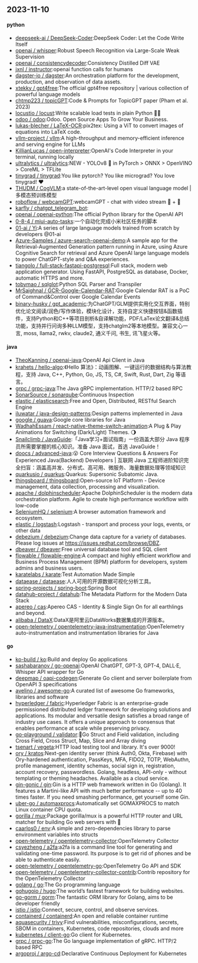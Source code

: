 ## 2023-11-10

#### python
* [deepseek-ai / DeepSeek-Coder](https://github.com/deepseek-ai/DeepSeek-Coder):DeepSeek Coder: Let the Code Write Itself
* [openai / whisper](https://github.com/openai/whisper):Robust Speech Recognition via Large-Scale Weak Supervision
* [openai / consistencydecoder](https://github.com/openai/consistencydecoder):Consistency Distilled Diff VAE
* [jxnl / instructor](https://github.com/jxnl/instructor):openai function calls for humans
* [dagster-io / dagster](https://github.com/dagster-io/dagster):An orchestration platform for the development, production, and observation of data assets.
* [xtekky / gpt4free](https://github.com/xtekky/gpt4free):The official gpt4free repository | various collection of powerful language models
* [chtmp223 / topicGPT](https://github.com/chtmp223/topicGPT):Code & Prompts for TopicGPT paper (Pham et al. 2023)
* [locustio / locust](https://github.com/locustio/locust):Write scalable load tests in plain Python 🚗💨
* [odoo / odoo](https://github.com/odoo/odoo):Odoo. Open Source Apps To Grow Your Business.
* [lukas-blecher / LaTeX-OCR](https://github.com/lukas-blecher/LaTeX-OCR):pix2tex: Using a ViT to convert images of equations into LaTeX code.
* [vllm-project / vllm](https://github.com/vllm-project/vllm):A high-throughput and memory-efficient inference and serving engine for LLMs
* [KillianLucas / open-interpreter](https://github.com/KillianLucas/open-interpreter):OpenAI's Code Interpreter in your terminal, running locally
* [ultralytics / ultralytics](https://github.com/ultralytics/ultralytics):NEW - YOLOv8 🚀 in PyTorch > ONNX > OpenVINO > CoreML > TFLite
* [tinygrad / tinygrad](https://github.com/tinygrad/tinygrad):You like pytorch? You like micrograd? You love tinygrad! ❤️
* [THUDM / CogVLM](https://github.com/THUDM/CogVLM):a state-of-the-art-level open visual language model | 多模态预训练模型
* [roboflow / webcamGPT](https://github.com/roboflow/webcamGPT):webcamGPT - chat with video stream 💬 + 📸
* [karfly / chatgpt_telegram_bot](https://github.com/karfly/chatgpt_telegram_bot):
* [openai / openai-python](https://github.com/openai/openai-python):The official Python library for the OpenAI API
* [0-8-4 / miui-auto-tasks](https://github.com/0-8-4/miui-auto-tasks):一个自动化完成小米社区任务的脚本
* [01-ai / Yi](https://github.com/01-ai/Yi):A series of large language models trained from scratch by developers @01-ai
* [Azure-Samples / azure-search-openai-demo](https://github.com/Azure-Samples/azure-search-openai-demo):A sample app for the Retrieval-Augmented Generation pattern running in Azure, using Azure Cognitive Search for retrieval and Azure OpenAI large language models to power ChatGPT-style and Q&A experiences.
* [tiangolo / full-stack-fastapi-postgresql](https://github.com/tiangolo/full-stack-fastapi-postgresql):Full stack, modern web application generator. Using FastAPI, PostgreSQL as database, Docker, automatic HTTPS and more.
* [tobymao / sqlglot](https://github.com/tobymao/sqlglot):Python SQL Parser and Transpiler
* [MrSaighnal / GCR-Google-Calendar-RAT](https://github.com/MrSaighnal/GCR-Google-Calendar-RAT):Google Calendar RAT is a PoC of Command&Control over Google Calendar Events
* [binary-husky / gpt_academic](https://github.com/binary-husky/gpt_academic):为ChatGPT/GLM提供实用化交互界面，特别优化论文阅读/润色/写作体验，模块化设计，支持自定义快捷按钮&函数插件，支持Python和C++等项目剖析&自译解功能，PDF/LaTex论文翻译&总结功能，支持并行问询多种LLM模型，支持chatglm2等本地模型。兼容文心一言, moss, llama2, rwkv, claude2, 通义千问, 书生, 讯飞星火等。

#### java
* [TheoKanning / openai-java](https://github.com/TheoKanning/openai-java):OpenAI Api Client in Java
* [krahets / hello-algo](https://github.com/krahets/hello-algo):《Hello 算法》：动画图解、一键运行的数据结构与算法教程，支持 Java, C++, Python, Go, JS, TS, C#, Swift, Rust, Dart, Zig 等语言。
* [grpc / grpc-java](https://github.com/grpc/grpc-java):The Java gRPC implementation. HTTP/2 based RPC
* [SonarSource / sonarqube](https://github.com/SonarSource/sonarqube):Continuous Inspection
* [elastic / elasticsearch](https://github.com/elastic/elasticsearch):Free and Open, Distributed, RESTful Search Engine
* [iluwatar / java-design-patterns](https://github.com/iluwatar/java-design-patterns):Design patterns implemented in Java
* [google / guava](https://github.com/google/guava):Google core libraries for Java
* [WadhahEssam / react-native-theme-switch-animation](https://github.com/WadhahEssam/react-native-theme-switch-animation):A Plug & Play Animations for Switching (Dark/Light) Themes. 🌖
* [Snailclimb / JavaGuide](https://github.com/Snailclimb/JavaGuide):「Java学习+面试指南」一份涵盖大部分 Java 程序员所需要掌握的核心知识。准备 Java 面试，首选 JavaGuide！
* [doocs / advanced-java](https://github.com/doocs/advanced-java):😮 Core Interview Questions & Answers For Experienced Java(Backend) Developers | 互联网 Java 工程师进阶知识完全扫盲：涵盖高并发、分布式、高可用、微服务、海量数据处理等领域知识
* [quarkusio / quarkus](https://github.com/quarkusio/quarkus):Quarkus: Supersonic Subatomic Java.
* [thingsboard / thingsboard](https://github.com/thingsboard/thingsboard):Open-source IoT Platform - Device management, data collection, processing and visualization.
* [apache / dolphinscheduler](https://github.com/apache/dolphinscheduler):Apache DolphinScheduler is the modern data orchestration platform. Agile to create high performance workflow with low-code
* [SeleniumHQ / selenium](https://github.com/SeleniumHQ/selenium):A browser automation framework and ecosystem.
* [elastic / logstash](https://github.com/elastic/logstash):Logstash - transport and process your logs, events, or other data
* [debezium / debezium](https://github.com/debezium/debezium):Change data capture for a variety of databases. Please log issues at https://issues.redhat.com/browse/DBZ.
* [dbeaver / dbeaver](https://github.com/dbeaver/dbeaver):Free universal database tool and SQL client
* [flowable / flowable-engine](https://github.com/flowable/flowable-engine):A compact and highly efficient workflow and Business Process Management (BPM) platform for developers, system admins and business users.
* [karatelabs / karate](https://github.com/karatelabs/karate):Test Automation Made Simple
* [dataease / dataease](https://github.com/dataease/dataease):人人可用的开源数据可视化分析工具。
* [spring-projects / spring-boot](https://github.com/spring-projects/spring-boot):Spring Boot
* [datahub-project / datahub](https://github.com/datahub-project/datahub):The Metadata Platform for the Modern Data Stack
* [apereo / cas](https://github.com/apereo/cas):Apereo CAS - Identity & Single Sign On for all earthlings and beyond.
* [alibaba / DataX](https://github.com/alibaba/DataX):DataX是阿里云DataWorks数据集成的开源版本。
* [open-telemetry / opentelemetry-java-instrumentation](https://github.com/open-telemetry/opentelemetry-java-instrumentation):OpenTelemetry auto-instrumentation and instrumentation libraries for Java

#### go
* [ko-build / ko](https://github.com/ko-build/ko):Build and deploy Go applications
* [sashabaranov / go-openai](https://github.com/sashabaranov/go-openai):OpenAI ChatGPT, GPT-3, GPT-4, DALL·E, Whisper API wrapper for Go
* [deepmap / oapi-codegen](https://github.com/deepmap/oapi-codegen):Generate Go client and server boilerplate from OpenAPI 3 specifications
* [avelino / awesome-go](https://github.com/avelino/awesome-go):A curated list of awesome Go frameworks, libraries and software
* [hyperledger / fabric](https://github.com/hyperledger/fabric):Hyperledger Fabric is an enterprise-grade permissioned distributed ledger framework for developing solutions and applications. Its modular and versatile design satisfies a broad range of industry use cases. It offers a unique approach to consensus that enables performance at scale while preserving privacy.
* [go-playground / validator](https://github.com/go-playground/validator):💯Go Struct and Field validation, including Cross Field, Cross Struct, Map, Slice and Array diving
* [tsenart / vegeta](https://github.com/tsenart/vegeta):HTTP load testing tool and library. It's over 9000!
* [ory / kratos](https://github.com/ory/kratos):Next-gen identity server (think Auth0, Okta, Firebase) with Ory-hardened authentication, PassKeys, MFA, FIDO2, TOTP, WebAuthn, profile management, identity schemas, social sign in, registration, account recovery, passwordless. Golang, headless, API-only - without templating or theming headaches. Available as a cloud service.
* [gin-gonic / gin](https://github.com/gin-gonic/gin):Gin is a HTTP web framework written in Go (Golang). It features a Martini-like API with much better performance -- up to 40 times faster. If you need smashing performance, get yourself some Gin.
* [uber-go / automaxprocs](https://github.com/uber-go/automaxprocs):Automatically set GOMAXPROCS to match Linux container CPU quota.
* [gorilla / mux](https://github.com/gorilla/mux):Package gorilla/mux is a powerful HTTP router and URL matcher for building Go web servers with 🦍
* [caarlos0 / env](https://github.com/caarlos0/env):A simple and zero-dependencies library to parse environment variables into structs
* [open-telemetry / opentelemetry-collector](https://github.com/open-telemetry/opentelemetry-collector):OpenTelemetry Collector
* [csyezheng / a2fa](https://github.com/csyezheng/a2fa):a2fa is a command line tool for generating and validating one-time password. Its purpose is to get rid of phones and be able to authenticate easily.
* [open-telemetry / opentelemetry-go](https://github.com/open-telemetry/opentelemetry-go):OpenTelemetry Go API and SDK
* [open-telemetry / opentelemetry-collector-contrib](https://github.com/open-telemetry/opentelemetry-collector-contrib):Contrib repository for the OpenTelemetry Collector
* [golang / go](https://github.com/golang/go):The Go programming language
* [gohugoio / hugo](https://github.com/gohugoio/hugo):The world’s fastest framework for building websites.
* [go-gorm / gorm](https://github.com/go-gorm/gorm):The fantastic ORM library for Golang, aims to be developer friendly
* [istio / istio](https://github.com/istio/istio):Connect, secure, control, and observe services.
* [containerd / containerd](https://github.com/containerd/containerd):An open and reliable container runtime
* [aquasecurity / trivy](https://github.com/aquasecurity/trivy):Find vulnerabilities, misconfigurations, secrets, SBOM in containers, Kubernetes, code repositories, clouds and more
* [kubernetes / client-go](https://github.com/kubernetes/client-go):Go client for Kubernetes.
* [grpc / grpc-go](https://github.com/grpc/grpc-go):The Go language implementation of gRPC. HTTP/2 based RPC
* [argoproj / argo-cd](https://github.com/argoproj/argo-cd):Declarative Continuous Deployment for Kubernetes
